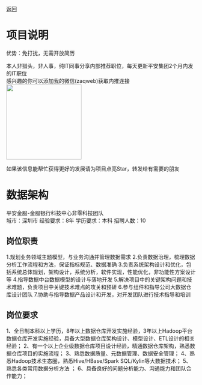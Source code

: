 [返回](../)

# 项目说明

优势：免打扰，无需开放简历

本人非猎头，非人事，纯IT同事分享内部推荐职位，每天更新平安集团2个月内发的IT职位  
感兴趣的你可以添加我的微信(zaqweb)获取内推连接  
<img src="https://github.com/zaqweb/PA-IT-JOBS/blob/master/WechatICode.jpeg"  height="200" width="200">

如果该信息能帮忙获得更好的发展请为项目点亮Star，转发给有需要的朋友

# 数据架构
平安金服-金服银行科技中心非零科技团队  
城市：深圳市 经验要求：8年 学历要求：本科  招聘人数：10

## 岗位职责
1.规划业务领域主题模型，与业务沟通并管理数据需求
2.负责数据治理，梳理数据分析工作流程和方法，保证指标规范、数据准确
3.负责系统架构设计和优化，包括系统总体规划，架构设计，系统分析，软件实现，性能优化，非功能性方案设计等
4.指导数据中台数据模型的设计与落地开发
5.解决项目中的关键架构问题和技术难题，负责项目中关键技术难点的攻关和预研
6.参与组件和指导公司大数据仓库设计团队
7.协助与指导数据产品设计和开发，对开发团队进行技术指导和培训

## 岗位要求
1、全日制本科以上学历，8年以上数据仓库开发实施经验，3年以上Hadoop平台数据仓库开发实施经验，具备大型数据仓库架构设计、模型设计、ETL设计的相关经验；
2、有一个以上企业级数据仓库项目设计经验，精通数据仓库架构，熟悉数据仓库项目的实施流程；
3、熟悉数据质量、元数据管理、数据安全管理；
4、熟悉Hadoop技术生态圈，熟悉Hive/HBase/Spark SQL/Kylin等大数据技术；
5、熟悉各类常用数据分析方法 ；
6、具备良好的问题分析能力、沟通能力和团队合作能力；




